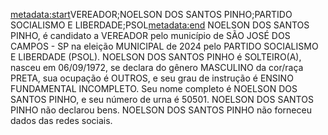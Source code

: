<metadata:start>VEREADOR;NOELSON DOS SANTOS PINHO;PARTIDO SOCIALISMO E LIBERDADE;PSOL<metadata:end>
NOELSON DOS SANTOS PINHO, é candidato a VEREADOR pelo município de SÃO JOSÉ DOS CAMPOS - SP na eleição MUNICIPAL de 2024 pelo PARTIDO SOCIALISMO E LIBERDADE (PSOL). NOELSON DOS SANTOS PINHO é SOLTEIRO(A), nasceu em 06/09/1972, se declara do gênero MASCULINO da cor/raça PRETA, sua ocupação é OUTROS, e seu grau de instrução é ENSINO FUNDAMENTAL INCOMPLETO. Seu nome completo é NOELSON DOS SANTOS PINHO, e seu número de urna é 50501.
NOELSON DOS SANTOS PINHO não declarou bens.
NOELSON DOS SANTOS PINHO não forneceu dados das redes sociais.